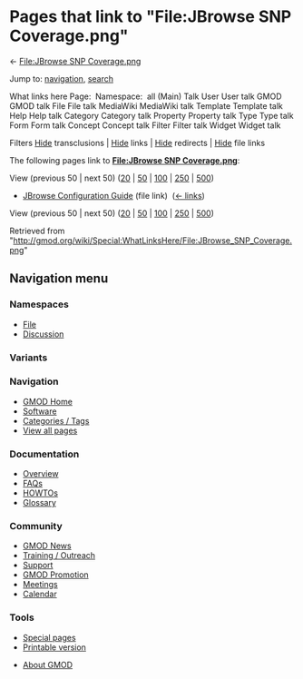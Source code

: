<div id="mw-page-base" class="noprint">

</div>

<div id="mw-head-base" class="noprint">

</div>

<div id="content" class="mw-body" role="main">

<span id="top"></span>

<div id="mw-js-message" style="display:none;">

</div>



# <span dir="auto">Pages that link to "File:JBrowse SNP Coverage.png"</span>

<div id="bodyContent">

<div id="contentSub">

← [File:JBrowse SNP
Coverage.png](/wiki/File:JBrowse_SNP_Coverage.png "File:JBrowse SNP Coverage.png")

</div>

<div id="jump-to-nav" class="mw-jump">

Jump to: [navigation](#mw-navigation), [search](#p-search)

</div>

<div id="mw-content-text">

What links here Page:  Namespace:  all (Main) Talk User User talk GMOD
GMOD talk File File talk MediaWiki MediaWiki talk Template Template talk
Help Help talk Category Category talk Property Property talk Type Type
talk Form Form talk Concept Concept talk Filter Filter talk Widget
Widget talk

Filters
[Hide](/mediawiki/index.php?title=Special:WhatLinksHere/File:JBrowse_SNP_Coverage.png&hidetrans=1 "Special:WhatLinksHere/File:JBrowse SNP Coverage.png")
transclusions \|
[Hide](/mediawiki/index.php?title=Special:WhatLinksHere/File:JBrowse_SNP_Coverage.png&hidelinks=1 "Special:WhatLinksHere/File:JBrowse SNP Coverage.png")
links \|
[Hide](/mediawiki/index.php?title=Special:WhatLinksHere/File:JBrowse_SNP_Coverage.png&hideredirs=1 "Special:WhatLinksHere/File:JBrowse SNP Coverage.png")
redirects \|
[Hide](/mediawiki/index.php?title=Special:WhatLinksHere/File:JBrowse_SNP_Coverage.png&hideimages=1 "Special:WhatLinksHere/File:JBrowse SNP Coverage.png")
file links

The following pages link to **[File:JBrowse SNP
Coverage.png](/wiki/File:JBrowse_SNP_Coverage.png "File:JBrowse SNP Coverage.png")**:

View (previous 50 \| next 50)
([20](/mediawiki/index.php?title=Special:WhatLinksHere/File:JBrowse_SNP_Coverage.png&limit=20 "Special:WhatLinksHere/File:JBrowse SNP Coverage.png")
\|
[50](/mediawiki/index.php?title=Special:WhatLinksHere/File:JBrowse_SNP_Coverage.png&limit=50 "Special:WhatLinksHere/File:JBrowse SNP Coverage.png")
\|
[100](/mediawiki/index.php?title=Special:WhatLinksHere/File:JBrowse_SNP_Coverage.png&limit=100 "Special:WhatLinksHere/File:JBrowse SNP Coverage.png")
\|
[250](/mediawiki/index.php?title=Special:WhatLinksHere/File:JBrowse_SNP_Coverage.png&limit=250 "Special:WhatLinksHere/File:JBrowse SNP Coverage.png")
\|
[500](/mediawiki/index.php?title=Special:WhatLinksHere/File:JBrowse_SNP_Coverage.png&limit=500 "Special:WhatLinksHere/File:JBrowse SNP Coverage.png"))

- [JBrowse Configuration
  Guide](/wiki/JBrowse_Configuration_Guide "JBrowse Configuration Guide")
  (file link) ‎ <span class="mw-whatlinkshere-tools">([←
  links](/mediawiki/index.php?title=Special:WhatLinksHere&target=JBrowse+Configuration+Guide "Special:WhatLinksHere"))</span>

View (previous 50 \| next 50)
([20](/mediawiki/index.php?title=Special:WhatLinksHere/File:JBrowse_SNP_Coverage.png&limit=20 "Special:WhatLinksHere/File:JBrowse SNP Coverage.png")
\|
[50](/mediawiki/index.php?title=Special:WhatLinksHere/File:JBrowse_SNP_Coverage.png&limit=50 "Special:WhatLinksHere/File:JBrowse SNP Coverage.png")
\|
[100](/mediawiki/index.php?title=Special:WhatLinksHere/File:JBrowse_SNP_Coverage.png&limit=100 "Special:WhatLinksHere/File:JBrowse SNP Coverage.png")
\|
[250](/mediawiki/index.php?title=Special:WhatLinksHere/File:JBrowse_SNP_Coverage.png&limit=250 "Special:WhatLinksHere/File:JBrowse SNP Coverage.png")
\|
[500](/mediawiki/index.php?title=Special:WhatLinksHere/File:JBrowse_SNP_Coverage.png&limit=500 "Special:WhatLinksHere/File:JBrowse SNP Coverage.png"))

</div>

<div class="printfooter">

Retrieved from
"<http://gmod.org/wiki/Special:WhatLinksHere/File:JBrowse_SNP_Coverage.png>"

</div>

<div id="catlinks" class="catlinks catlinks-allhidden">

</div>

<div class="visualClear">

</div>

</div>

</div>

<div id="mw-navigation">

## Navigation menu

<div id="mw-head">



<div id="left-navigation">

<div id="p-namespaces" class="vectorTabs" role="navigation"
aria-labelledby="p-namespaces-label">

### Namespaces

- <span id="ca-nstab-image"><a href="/wiki/File:JBrowse_SNP_Coverage.png" accesskey="c"
  title="View the file page [c]">File</a></span>
- <span id="ca-talk"><a
  href="/mediawiki/index.php?title=File_talk:JBrowse_SNP_Coverage.png&amp;action=edit&amp;redlink=1"
  accesskey="t"
  title="Discussion about the content page [t]">Discussion</a></span>

</div>

<div id="p-variants" class="vectorMenu emptyPortlet" role="navigation"
aria-labelledby="p-variants-label">

### 

### Variants[](#)

<div class="menu">

</div>

</div>

</div>

<div id="right-navigation">





</div>



</div>

</div>

</div>

<div id="mw-panel">

<div id="p-logo" role="banner">

<a href="/wiki/Main_Page"
style="background-image: url(http://gmod.org/images/GMOD-cogs.png);"
title="Visit the main page"></a>

</div>

<div id="p-Navigation" class="portal" role="navigation"
aria-labelledby="p-Navigation-label">

### Navigation

<div class="body">

- <span id="n-GMOD-Home">[GMOD Home](/wiki/Main_Page)</span>
- <span id="n-Software">[Software](/wiki/GMOD_Components)</span>
- <span id="n-Categories-.2F-Tags">[Categories /
  Tags](/wiki/Categories)</span>
- <span id="n-View-all-pages">[View all
  pages](/wiki/Special:AllPages)</span>

</div>

</div>

<div id="p-Documentation" class="portal" role="navigation"
aria-labelledby="p-Documentation-label">

### Documentation

<div class="body">

- <span id="n-Overview">[Overview](/wiki/Overview)</span>
- <span id="n-FAQs">[FAQs](/wiki/Category:FAQ)</span>
- <span id="n-HOWTOs">[HOWTOs](/wiki/Category:HOWTO)</span>
- <span id="n-Glossary">[Glossary](/wiki/Glossary)</span>

</div>

</div>

<div id="p-Community" class="portal" role="navigation"
aria-labelledby="p-Community-label">

### Community

<div class="body">

- <span id="n-GMOD-News">[GMOD News](/wiki/GMOD_News)</span>
- <span id="n-Training-.2F-Outreach">[Training /
  Outreach](/wiki/Training_and_Outreach)</span>
- <span id="n-Support">[Support](/wiki/Support)</span>
- <span id="n-GMOD-Promotion">[GMOD
  Promotion](/wiki/GMOD_Promotion)</span>
- <span id="n-Meetings">[Meetings](/wiki/Meetings)</span>
- <span id="n-Calendar">[Calendar](/wiki/Calendar)</span>

</div>

</div>

<div id="p-tb" class="portal" role="navigation"
aria-labelledby="p-tb-label">

### Tools

<div class="body">

- <span id="t-specialpages"><a href="/wiki/Special:SpecialPages" accesskey="q"
  title="A list of all special pages [q]">Special pages</a></span>
- <span id="t-print"><a
  href="/mediawiki/index.php?title=Special:WhatLinksHere/File:JBrowse_SNP_Coverage.png&amp;printable=yes"
  rel="alternate" accesskey="p"
  title="Printable version of this page [p]">Printable version</a></span>

</div>

</div>

</div>

</div>

<div id="footer" role="contentinfo">

- <span id="footer-places-about">[About
  GMOD](/wiki/GMOD:About "GMOD:About")</span>

<!-- -->






</div>
